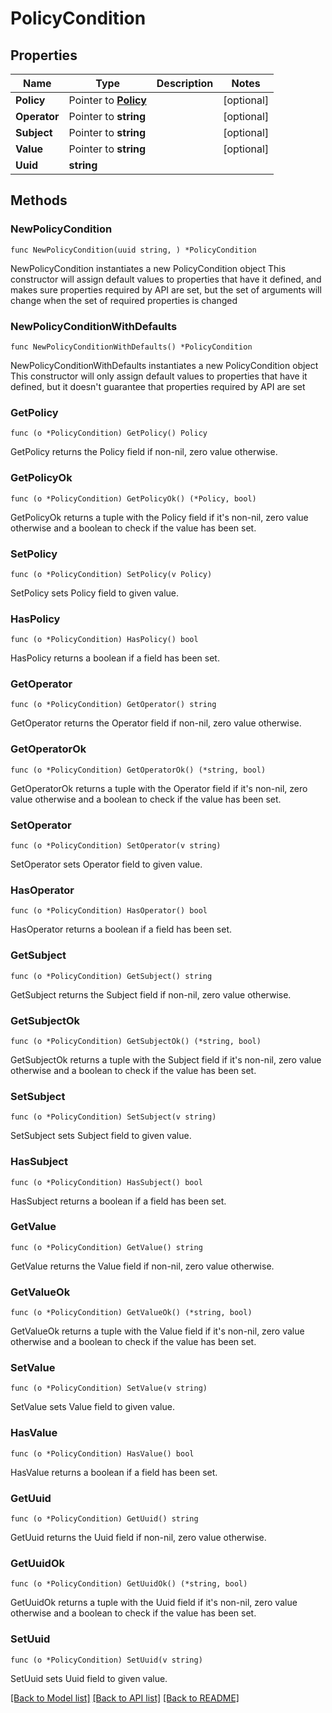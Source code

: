 # PolicyCondition

## Properties

Name | Type | Description | Notes
------------ | ------------- | ------------- | -------------
**Policy** | Pointer to [**Policy**](Policy.md) |  | [optional] 
**Operator** | Pointer to **string** |  | [optional] 
**Subject** | Pointer to **string** |  | [optional] 
**Value** | Pointer to **string** |  | [optional] 
**Uuid** | **string** |  | 

## Methods

### NewPolicyCondition

`func NewPolicyCondition(uuid string, ) *PolicyCondition`

NewPolicyCondition instantiates a new PolicyCondition object
This constructor will assign default values to properties that have it defined,
and makes sure properties required by API are set, but the set of arguments
will change when the set of required properties is changed

### NewPolicyConditionWithDefaults

`func NewPolicyConditionWithDefaults() *PolicyCondition`

NewPolicyConditionWithDefaults instantiates a new PolicyCondition object
This constructor will only assign default values to properties that have it defined,
but it doesn't guarantee that properties required by API are set

### GetPolicy

`func (o *PolicyCondition) GetPolicy() Policy`

GetPolicy returns the Policy field if non-nil, zero value otherwise.

### GetPolicyOk

`func (o *PolicyCondition) GetPolicyOk() (*Policy, bool)`

GetPolicyOk returns a tuple with the Policy field if it's non-nil, zero value otherwise
and a boolean to check if the value has been set.

### SetPolicy

`func (o *PolicyCondition) SetPolicy(v Policy)`

SetPolicy sets Policy field to given value.

### HasPolicy

`func (o *PolicyCondition) HasPolicy() bool`

HasPolicy returns a boolean if a field has been set.

### GetOperator

`func (o *PolicyCondition) GetOperator() string`

GetOperator returns the Operator field if non-nil, zero value otherwise.

### GetOperatorOk

`func (o *PolicyCondition) GetOperatorOk() (*string, bool)`

GetOperatorOk returns a tuple with the Operator field if it's non-nil, zero value otherwise
and a boolean to check if the value has been set.

### SetOperator

`func (o *PolicyCondition) SetOperator(v string)`

SetOperator sets Operator field to given value.

### HasOperator

`func (o *PolicyCondition) HasOperator() bool`

HasOperator returns a boolean if a field has been set.

### GetSubject

`func (o *PolicyCondition) GetSubject() string`

GetSubject returns the Subject field if non-nil, zero value otherwise.

### GetSubjectOk

`func (o *PolicyCondition) GetSubjectOk() (*string, bool)`

GetSubjectOk returns a tuple with the Subject field if it's non-nil, zero value otherwise
and a boolean to check if the value has been set.

### SetSubject

`func (o *PolicyCondition) SetSubject(v string)`

SetSubject sets Subject field to given value.

### HasSubject

`func (o *PolicyCondition) HasSubject() bool`

HasSubject returns a boolean if a field has been set.

### GetValue

`func (o *PolicyCondition) GetValue() string`

GetValue returns the Value field if non-nil, zero value otherwise.

### GetValueOk

`func (o *PolicyCondition) GetValueOk() (*string, bool)`

GetValueOk returns a tuple with the Value field if it's non-nil, zero value otherwise
and a boolean to check if the value has been set.

### SetValue

`func (o *PolicyCondition) SetValue(v string)`

SetValue sets Value field to given value.

### HasValue

`func (o *PolicyCondition) HasValue() bool`

HasValue returns a boolean if a field has been set.

### GetUuid

`func (o *PolicyCondition) GetUuid() string`

GetUuid returns the Uuid field if non-nil, zero value otherwise.

### GetUuidOk

`func (o *PolicyCondition) GetUuidOk() (*string, bool)`

GetUuidOk returns a tuple with the Uuid field if it's non-nil, zero value otherwise
and a boolean to check if the value has been set.

### SetUuid

`func (o *PolicyCondition) SetUuid(v string)`

SetUuid sets Uuid field to given value.



[[Back to Model list]](../README.md#documentation-for-models) [[Back to API list]](../README.md#documentation-for-api-endpoints) [[Back to README]](../README.md)


